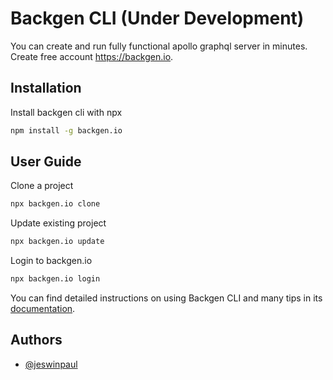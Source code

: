 
# Backgen CLI (Under Development)

You can create and run fully functional apollo graphql server in minutes. Create free account https://backgen.io.
## Installation

Install backgen cli with npx

```bash
npm install -g backgen.io
```
## User Guide

Clone a project

```bash
npx backgen.io clone
```

Update existing project

```bash
npx backgen.io update
```

Login to backgen.io

```bash
npx backgen.io login
```
You can find detailed instructions on using Backgen CLI and many tips in its [documentation](https://backgen.io/docs).
## Authors

- [@jeswinpaul](https://github.com/JeswinPaul)

